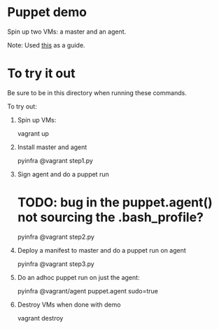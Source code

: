 # Puppet demo
Spin up two VMs: a master and an agent.

Note: Used [this](https://www.howtoforge.com/tutorial/centos-puppet-master-and-agent/) as
a guide.

# To try it out

Be sure to be in this directory when running these commands.

To try out:

1. Spin up VMs:

    vagrant up

2. Install master and agent

    pyinfra @vagrant step1.py

3. Sign agent and do a puppet run

    # TODO: bug in the puppet.agent() not sourcing the .bash_profile?
    pyinfra @vagrant step2.py

4. Deploy a manifest to master and do a puppet run on agent

    pyinfra @vagrant step3.py

5. Do an adhoc puppet run on just the agent:

    pyinfra @vagrant/agent puppet.agent sudo=true

6. Destroy VMs when done with demo

    vagrant destroy
